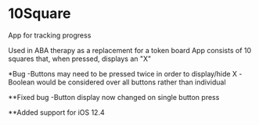 # 10Square
App for tracking progress

Used in ABA therapy as a replacement for a token board
App consists of 10 squares that, when pressed, displays an "X"

*Bug
-Buttons may need to be pressed twice in order to display/hide X 
-Boolean would be considered over all buttons rather than individual

**Fixed bug
-Button display now changed on single button press

**Added support for iOS 12.4
